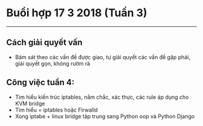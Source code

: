 # Buổi hợp 17 3 2018 (Tuần 3)
---
## Cách giải quyết vấn
- Bám sát theo các vấn đề được giao, tự giải quyết các vấn đề gặp phải, giải quyết gọn, không rườm rà

## Công việc tuần 4:
- Tìm hiểu kiến trúc iptables, nắm chắc, xác thực, các rule áp dụng cho KVM bridge
- Tìm hiểu = iptables hoặc Firwalld
- Xong iptabe + linux bridge tập trung sang Python oop và Python Django